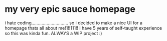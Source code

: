 # my very epic sauce homepage
i hate coding.............................
so i decided to make a nice UI for a homepage thats all about me!1!!111!!
i have 5 years of self-taught experience so this was kinda fun.
ALWAYS a WIP project :)
